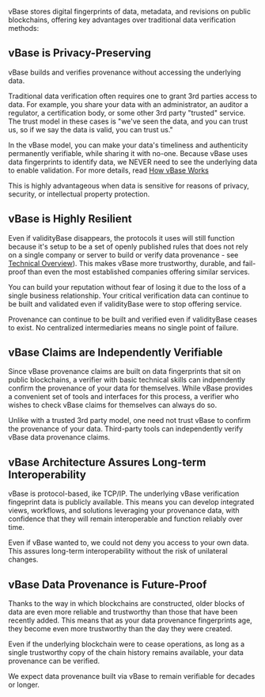 vBase stores digital fingerprints of data, metadata, and revisions on public blockchains, offering key advantages over traditional data verification methods:

## vBase is Privacy-Preserving

vBase builds and verifies provenance without accessing the underlying data.

Traditional data verification often requires one to grant 3rd parties access to data. For example, you share your data with an administrator, an auditor a regulator, a certification body, or some other 3rd party "trusted" service. The trust model in these cases is "we've seen the data, and you can trust us, so if we say the data is valid, you can trust us." 

In the vBase model, you can make your data's timeliness and authenticity permanently verifiable, while sharing it with no-one. Because vBase uses data fingerprints to identify data, we NEVER need to see the underlying data to enable validation. For more details, read [How vBase Works](how-vbase-works.md)

This is highly advantageous when data is sensitive for reasons of privacy, security, or intellectual property protection. 


## vBase is Highly Resilient 

Even if validityBase disappears, the protocols it uses will still function because it's setup to be a set of openly published rules that does not rely on a single company or server to build or verify data provenance - see [Technical Overview](technical-overview.md)). This makes vBase more trustworthy, durable, and fail-proof than even the most established companies offering similar services.

You can build your reputation without fear of losing it due to the loss of a single business relationship. Your critical verification data can continue to be built and validated even if validityBase were to stop offering service. 

Provenance can continue to be built and verified even if validityBase ceases to exist. No centralized intermediaries means no single point of failure.


## vBase Claims are Independently Verifiable

Since vBase provenance claims are built on data fingerprints that sit on public blockchains, a verifier with basic technical skills can indpendently confirm the provenance of your data for themselves. While vBase provides a convenient set of tools and interfaces for this process, a verifier who wishes to check vBase claims for themselves can always do so. 

Unlike with a trusted 3rd party model, one need not trust vBase to confirm the provenance of your data. Third-party tools can independently verify vBase data provenance claims.


## vBase Architecture Assures Long-term Interoperability 

vBase is protocol-based, ike TCP/IP. The underlying vBase verification fingeprint data is publicly available. This means you can develop integrated views, workflows, and solutions leveraging your provenance data, with confidence that they will remain interoperable and function reliably over time. 

Even if vBase wanted to, we could not deny you access to your own data. This assures long-term interoperability without the risk of unilateral changes.


## vBase Data Provenance is Future-Proof

Thanks to the way in which blockchains are constructed, older blocks of data are even more reliable and trustworthy than those that have been recently added. This means that as your data provenance fingerprints age, they become even more trustworthy than the day they were created. 

Even if the underlying blockchain were to cease operations, as long as a single trustworthy copy of the chain history remains available, your data provenance can be verified. 

We expect data provenance built via vBase to remain verifiable for decades or longer. 